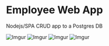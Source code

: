 # Employee Web App

Nodejs/SPA CRUD app to a Postgres DB

![Imgur](https://i.imgur.com/mDIBxGz.png)
![Imgur](https://i.imgur.com/HS69vNS.png)
![Imgur](https://i.imgur.com/34ZABWk.png)
![Imgur](https://i.imgur.com/eREbJQV.png)